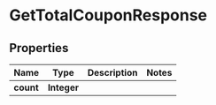 

# GetTotalCouponResponse


## Properties

| Name | Type | Description | Notes |
|------------ | ------------- | ------------- | -------------|
|**count** | **Integer** |  |  |



